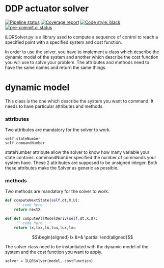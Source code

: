 # DDP actuator solver

[![Pipeline status](https://gitlab.laas.fr/stack-of-tasks/ddp-actuator-solver/badges/master/pipeline.svg)](https://gitlab.laas.fr/stack-of-tasks/ddp-actuator-solver/commits/master)
[![Coverage report](https://gitlab.laas.fr/stack-of-tasks/ddp-actuator-solver/badges/master/coverage.svg?job=doc-coverage)](https://gepettoweb.laas.fr/doc/stack-of-tasks/ddp-actuator-solver/master/coverage/)
[![Code style: black](https://img.shields.io/badge/code%20style-black-000000.svg)](https://github.com/psf/black)
[![pre-commit.ci status](https://results.pre-commit.ci/badge/github/stack-of-tasks/ddp-actuator-solver/master.svg)](https://results.pre-commit.ci/latest/github/stack-of-tasks/ddp-actuator-solver)

iLQRSolver.py is a library used to compute a sequence of control to
reach a specified point with a specified system and cost function.

In order to use the solver, you have to implement a class which describe
the dynamic model of the system and another which describe the cost
function you will use to solve your problem. The attributes and methods
need to have the same names and return the same things.

# dynamic model

This class is the one which describe the system you want to command. It
needs to have particular attributes and methods.

### attributes

Two attributes are mandatory for the solver to work.

    self.stateNumber
    self.commandNumber

stateNumber attribute allow the solver to know how many variable your
state contains.
commandNumber specified the number of commands your system have.
These 2 attributes are supposed to be unsigned integer.
Both these attributes make the Solver as generic as possible.

### methods

Two methods are mandatory for the solver to work.

```python
def computeNextState(self,dt,X,U):
    ''' code here '''
    return nextX

def def computeAllModelDeriv(self,dt,X,U):
    ''' code here '''
    return lx,lxx,lu,luu,lux,lxu
```

$$\begin{aligned}
lx &=& \partial  \end{aligned}$$

The solver class need to be instantiated with the dynamic model of the
system and the cost function you want to apply.

    solver = ILQRSolver(model, costFunction)
